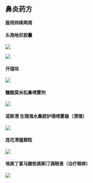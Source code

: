 ## 鼻炎药方

**服用持续两周**

#### 头孢地尼胶囊

![](F:\github\Summary-of-learning\生活百科\药方\鼻炎\头孢.jpg)

![](F:\github\Summary-of-learning\生活百科\药方\鼻炎\头孢1.jpg)

#### 开瑞坦

![](F:\github\Summary-of-learning\生活百科\药方\鼻炎\开瑞坦.jpg)

#### 糠酸莫米松鼻喷雾剂

![](F:\github\Summary-of-learning\生活百科\药方\鼻炎\鼻炎喷雾.jpg)

#### 诺斯清 生理海水鼻腔护理喷雾器（清理）

![](F:\github\Summary-of-learning\生活百科\药方\鼻炎\生理盐水.jpg)

#### 连花清瘟颗粒

![](F:\github\Summary-of-learning\生活百科\药方\鼻炎\连花清瘟颗粒.jpg)

#### 埃美丁富马酸依美斯汀滴眼液（治疗眼痒）

![](F:\github\Summary-of-learning\生活百科\药方\鼻炎\滴眼液.jpg)